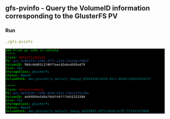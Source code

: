 ## gfs-pvinfo - Query the VolumeID information corresponding to the GlusterFS PV

### Run
```yaml
./gfs-pvinfo
```
![](./images/result.png)